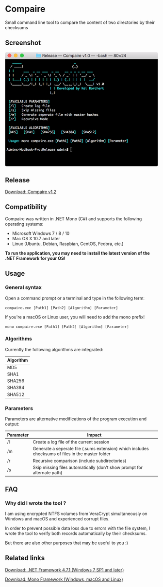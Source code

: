 # Compaire
Small command line tool to compare the content of two directories by their checksums

## Screenshot

![Compaire main window](/screenshots/compaire_main.png)

## Release

[Download: Compaire v1.2](https://github.com/kaibor/compaire/releases/download/1.2/compaire.exe)

## Compatibility
Compaire was written in .NET Mono (C#) and supports the following operating systems:
* Microsoft Windows 7 / 8 / 10
* Mac OS X 10.7 and later
* Linux (Ubuntu, Debian, Raspbian, CentOS, Fedora, etc.)

**To run the application, you may need to install the latest version of the .NET Framework for your OS!**

## Usage

### General syntax

Open a command prompt or a terminal and type in the following term:

`compaire.exe [Path1] [Path2] [Algorithm] [Parameter]`

If you're a macOS or Linux user, you will need to add the mono prefix!

`mono compaire.exe [Path1] [Path2] [Algorithm] [Parameter]`

### Algorithms

Currently the following algorithms are integrated:

Algorithm |
--------- |
MD5 |
SHA1 |
SHA256 |
SHA384 |
SHA512 |

### Parameters

Parameters are alternative modifications of the program execution and output:

Parameter | Impact
--------- | ------
/l | Create a log file of the current session
/m | Generate a seperate file (.sums extension) which includes checksums of files in the master folder
/r | Recursive comparison (include subdirectories)
/s | Skip missing files automatically (don't show prompt for alternate path)

## FAQ

### Why did I wrote the tool ?

I am using encrypted NTFS volumes from VeraCrypt simultaneously on Windows and macOS and experienced corrupt files.

In order to prevent possible data loss due to errors with the file system, I wrote the tool to verify both records automatically by their checksums.

But there are also other purposes that may be useful to you :)

## Related links
[Download: .NET Framework 4.7.1 (Windows 7 SP1 and later)](https://www.microsoft.com/en-US/download/details.aspx?id=56116)

[Download: Mono Framework (Windows, macOS and Linux)](https://www.mono-project.com/download/stable/)
